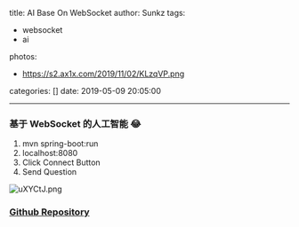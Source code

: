 title: AI Base On WebSocket
author: Sunkz
tags:
  - websocket
  - ai

photos:

- https://s2.ax1x.com/2019/11/02/KLzqVP.png

categories: []
date: 2019-05-09 20:05:00

---
### 基于 WebSocket 的人工智能 😂

1. mvn spring-boot:run
2. localhost:8080
3. Click Connect Button
4. Send Question

![uXYCtJ.png](https://s2.ax1x.com/2019/10/12/uXYCtJ.png)

### [Github Repository]( https://github.com/sunkz/ws )

